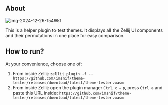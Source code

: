 ## About
![img-2024-12-26-154951](https://github.com/user-attachments/assets/76fe455a-ab24-4cd9-8260-6801abfb7afc)

This is a helper plugin to test themes. It displays all the Zellij UI components and their permutations in one place for easy comparison.

## How to run?

At your convenience, choose one of:

1. From inside Zellij: `zellij plugin -f -- https://github.com/imsnif/theme-tester/releases/download/latest/theme-tester.wasm`
2. From inside Zellij: open the plugin manager `Ctrl o` + `p`, press `Ctrl a` and paste this URL inside: `https://github.com/imsnif/theme-tester/releases/download/latest/theme-tester.wasm`
